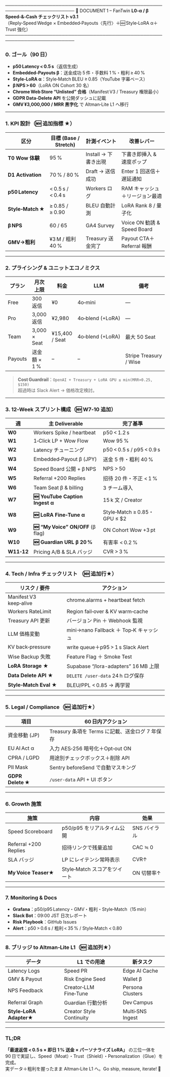 ────────────────────────────────────────────────────────────────────────
📑  DOCUMENT 1 – FanTwin **L0‑α / β Speed‑&‑Cash チェックリスト v3.1**  
（Reply‑Speed Wedge × Embedded‑Payouts〈先行〉＋🆕 Style‑LoRA α＋Trust 強化）
────────────────────────────────────────────────────────────────────────

### 0. ゴール（90 日）

- **p50 Latency < 0.5 s**（返信生成）  
- **Embedded‑Payouts β**：送金成功 5 件・手数料 1 %・粗利 ≥ 40 %  
- **Style‑LoRA α**：Style‑Match BLEU ≥ 0.85（YouTube 字幕ベース）  
- **β NPS > 60**（LoRA ON Cohort 30 名）  
- **Chrome Web Store “Unlisted” 合格**（Manifest V3 / Treasury 権限最小）  
- **GDPR Data‑Delete API** を公開ダッシュに記載  
- **GMV ¥3,000,000 / MRR 黒字化** で Altman‑Lite L1 へ移行

---

### 1. KPI 設計（🆕 追加指標 ★）

| 区分 | 目標 (Base / Stretch) | 計測イベント | 改善レバー |
|------|-----------------------|-------------|-----------|
| **T0 Wow 体験** | 95 % | Install → 下書き出現 | 下書き即挿入 & 速度ポップ |
| **D1 Activation** | 70 % / 80 % | Draft → 送信成功 | Enter 1 回送信＋遅延通知 |
| **p50 Latency** | < 0.5 s / < 0.4 s | Workers ログ | RAM キャッシュ＋リージョン最適 |
| **Style‑Match ★** | ≥ 0.85 / ≥ 0.90 | BLEU 自動計測 | LoRA Rank 8 / 量子化 |
| **β NPS** | 60 / 65 | GA4 Survey | Voice ON 勧誘 & Speed Board |
| **GMV→粗利** | ¥3 M / 粗利 40 % | Treasury 送金完了 | Payout CTA＋Referral 報酬 |

---

### 2. プライシング & ユニットエコノミクス

| プラン | 月次上限 | 料金 | LLM | 備考 |
|--------|---------|------|-----|------|
| Free | 300 返信 | ¥0 | 4o‑mini | — |
| Pro | 3,000 返信 | ¥2,980 | 4o‑blend (+LoRA) | — |
| Team | 3,000 × Seat | ¥15,400 / Seat | 4o‑blend (+LoRA) | 最大 50 Seat |
| Payouts | 送金額 × 1 % | – | – | Stripe Treasury / Wise |

> **Cost Guardrail**：`OpenAI + Treasury + LoRA GPU ≤ min(MRR×0.25, $150)`  
> 超過時は Slack Alert → 価格改定検討。

---

### 3. 12‑Week スプリント構成（🆕 W7‑10 追加）

| 週 | 主 Deliverable | 完了基準 |
|----|----------------|---------|
| **W0** | Workers Spike / heartbeat | p50 < 1.2 s |
| **W1** | 1‑Click LP + Wow Flow | Wow 95 % |
| **W2** | Latency チューニング | p50 < 0.5 s / p95 < 0.9 s |
| **W3** | Embedded‑Payout β (JPY) | 送金 5 件・粗利 40 % |
| **W4** | Speed Board 公開 + β NPS | NPS > 50 |
| **W5** | Referral +200 Replies | 招待 20 件・不正 < 1 % |
| **W6** | Team Seat β & billing | 3 チーム導入 |
| **W7** | **🆕 YouTube Caption Ingest α** | 15 k 文 / Creator |
| **W8** | **🆕 LoRA Fine‑Tune α** | Style‑Match ≥ 0.85・GPU ≤ \$2 |
| **W9** | **🆕 “My Voice” ON/OFF** (β flag) | ON Cohort Wow +3 pt |
| **W10** | **🆕 Guardian URL β 20 %** | 有害率 < 0.2 % |
| **W11‑12** | Pricing A/B & SLA バッジ | CVR > 3 % |

---

### 4. Tech / Infra チェックリスト （🆕 追加行★）

| リスク / 要件 | アクション |
|---------------|-----------|
| Manifest V3 keep‑alive | chrome.alarms + heartbeat fetch |
| Workers RateLimit | Region fail‑over & KV warm‑cache |
| Treasury API 更新 | バージョン Pin ＋ Webhook 監視 |
| LLM 価格変動 | mini→nano Fallback ＋ Top‑K キャッシュ |
| KV back‑pressure | write queue＋p95 > 1 s Slack Alert |
| Wise Backup 失敗 | Feature Flag ＋ Smoke Test |
| **LoRA Storage ★** | Supabase “/lora-adapters” 16 MB 上限 |
| **Data Delete API ★** | `DELETE /user-data` 24 h ログ保存 |
| **Style‑Match Eval ★** | BLEU/PPL < 0.85 → 再学習 |

---

### 5. Legal / Compliance（🆕 追加行★）

| 項目 | 60 日内アクション |
|------|----------------|
| 資金移動 (JP) | Treasury 条項を Terms に記載、送金ログ 7 年保存 |
| EU AI Act α | 入力 AES‑256 暗号化＋Opt‑out ON |
| CPRA / LGPD | 用途別チェックボックス＋削除 API |
| PII Mask | Sentry beforeSend で自動マスキング |
| **GDPR Delete ★** | `/user-data` API + UI ボタン |

---

### 6. Growth 施策

| 施策 | 内容 | 効果 |
|------|------|------|
| Speed Scoreboard | p50/p95 をリアルタイム公開 | SNS バイラル |
| Referral +200 Replies | 招待リンクで残量追加 | CAC ≒ 0 |
| SLA バッジ | LP にレイテンシ常時表示 | CVR↑ |
| **My Voice Teaser★** | Style‑Match スコアをツイート | ON 切替率↑ |

---

### 7. Monitoring & Docs

- **Grafana**：p50/p95 Latency・GMV・粗利・Style‑Match（15 min）  
- **Slack Bot**：09:00 JST 日次レポート  
- **Risk Playbook**：GitHub Issues  
- **Alert**：p50 > 0.6 s / 粗利 < 35 % / Style‑Match < 0.80

---

### 8. ブリッジ to Altman‑Lite L1（🆕 追加列★）

| データ | L1 での用途 | 新タスク |
|--------|------------|---------|
| Latency Logs | Speed PR | Edge AI Cache |
| GMV & Payout | Risk Engine Seed | Wallet β |
| NPS Feedback | Creator‑LLM Fine‑Tune | Persona Clusters |
| Referral Graph | Guardian 行動分析 | Dev Campus |
| **Style‑LoRA Adapter★** | Creator Style Continuity | Multi‑SNS Ingest |

---

### TL;DR
**「最速返信 < 0.5 s × 即日 1 % 送金 × パーソナライズ LoRA」** の三位一体を  
90 日で実証し、Speed（Moat）・Trust（Shield）・Personalization（Glue）を完成。  
実データ＋粗利を握ったまま Altman‑Lite L1 へ。Go ship, measure, iterate! 🚀